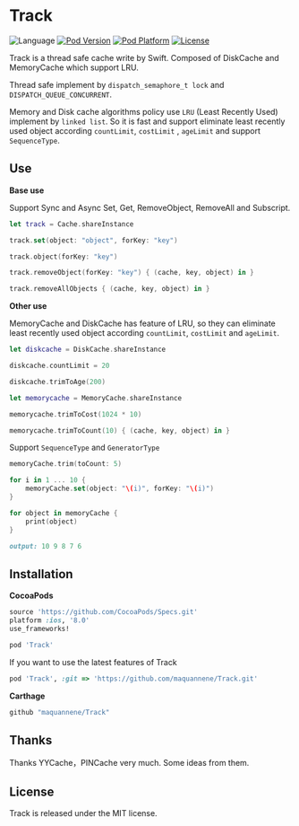 # Track

![Language](https://img.shields.io/badge/language-Swift%202.2-orange.svg)
[![Pod Version](http://img.shields.io/cocoapods/v/Track.svg?style=flat)](http://cocoadocs.org/docsets/Track/)
[![Pod Platform](http://img.shields.io/cocoapods/p/Track.svg?style=flat)](http://cocoadocs.org/docsets/Track/)
[![License](https://img.shields.io/badge/license-MIT-blue.svg)](https://github.com/maquannene/Track/blob/master/LICENSE)

Track is a thread safe cache write by Swift. Composed of DiskCache and MemoryCache which support LRU.

Thread safe implement  by `dispatch_semaphore_t lock` and `DISPATCH_QUEUE_CONCURRENT`.

Memory and Disk cache algorithms policy use `LRU` (Least Recently Used) implement by `linked list`. So it is fast and support eliminate least recently used object according `countLimit`, `costLimit` , `ageLimit` and support `SequenceType`.
 
## Use

**Base use**

Support Sync and Async Set, Get, RemoveObject, RemoveAll and Subscript.

```swift
let track = Cache.shareInstance

track.set(object: "object", forKey: "key")

track.object(forKey: "key")

track.removeObject(forKey: "key") { (cache, key, object) in }

track.removeAllObjects { (cache, key, object) in }
```

**Other use**

MemoryCache and DiskCache has feature of LRU, so they can eliminate least recently used object according `countLimit`, `costLimit` and `ageLimit`.

```swift
let diskcache = DiskCache.shareInstance

diskcache.countLimit = 20

diskcache.trimToAge(200)

let memorycache = MemoryCache.shareInstance

memorycache.trimToCost(1024 * 10)

memorycache.trimToCount(10) { (cache, key, object) in }

```
Support `SequenceType` and `GeneratorType`

```swift
memoryCache.trim(toCount: 5)

for i in 1 ... 10 {
    memoryCache.set(object: "\(i)", forKey: "\(i)")
}

for object in memoryCache {
    print(object)
}

```

```ruby
output: 10 9 8 7 6

```

## Installation

**CocoaPods**

```ruby
source 'https://github.com/CocoaPods/Specs.git'
platform :ios, '8.0'
use_frameworks!

pod 'Track'
```

If you want to use the latest features of Track

```ruby
pod 'Track', :git => 'https://github.com/maquannene/Track.git'
```

**Carthage**

```ruby
github "maquannene/Track"
```

## Thanks

Thanks YYCache，PINCache very much. Some ideas from them.

## License

Track is released under the MIT license.